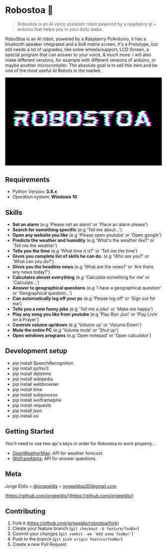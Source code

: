 # Robostoa 🧠

> Robostoa is an AI voice assistant robot powered by a raspberry pi + arduino that helps you in your daily tasks.

RoboStoa is an AI robot, powered by a Raspberry Pi/Arduino, it has a bluetooth speaker integrated and a 8x8 matrix screen, it's a Prototype, but still needs a lot of upgrades, like some wheels/support, LCD Screen, a special program that can answer to your voice, & much more. I will also make different versions, for example with different versions of arduino, or maybe another microcontoller. The absolute goal is to sell this item and be one of the most useful AI Robots in the market.

 
![header](https://raw.githubusercontent.com/jorgeeldis/robostoa/main/robostoaheader.png)

## Requirements

*   Python Version: **3.8.x**
*   Operation system: **Windows 10**

## Skills
*   **Set an alarm** (e.g 'Please set an alarm' or 'Place an alarm please')
*   **Search for something specific** (e.g 'Tell me about...')
*   **Open any website you like** (e.g 'Please open youtube' or 'Open google')
*   **Predicts the weather and humidity** (e.g 'What's the weather like?' or 'Tell me the weather')
*   **Tells you the time** (e.g 'What time it is?' or 'Tell me the time')
*   **Gives you complete list of skills he can do.** (e.g 'Who are you?' or 'What can you do?')
*   **Gives you the headline news** (e.g 'What are the news?' or 'Are there any news today?')
*   **Calculates almost everything** (e.g 'Calculate something for me' or 'Calculate...')
*   **Answer to geographical questions** (e.g 'I have a geographical question' or 'Geographical question...')
*   **Can automatically log off your pc** (e.g 'Please log off' or 'Sign out for me')
*   **Tells you a new funny joke** (e.g 'Tell me a joke' or 'Make me happy')
*   **Play any song you like from youtube** (e.g 'Play Bon Jovi' or 'Play Livin on a Prayer')
*   **Controls volume up/down** (e.g 'Volume up' or 'Volume Down')
*   **Mute the entire PC** (e.g 'Volume mute' or 'Shut up')
*   **Open windows programs** (e.g 'Open notepad' or 'Open calculator')

## Development setup

*   pip install SpeechRecognition <br/>
*   pip install pyttsx3 <br/>
*   pip install datetime <br/>
*   pip install wikipedia <br/>
*   pip install webbrowser <br/>
*   pip install time <br/>
*   pip install subprocess <br/>
*   pip install wolframalpha <br/>
*   pip install requests <br/>
*   pip install json <br/>
*   pip install os <br/>

## Getting Started
You'll need to use two api's keys in order for Robostoa to work properly...
*   [OpenWeatherMap](https://openweathermap.org/appid): API for weather forecast.
*   [WolframAlpha](https://developer.wolframalpha.com/portal/myapps/): API for answer questions.

## Meta

Jorge Eldis ~ [@jorgeeldis](https://twitter.com/jorgeeldis) ~ jorgeeldisg30@gmail.com

[https://github.com/jorgeeldis/](https://github.com/jorgeeldis/)

## Contributing

1. Fork it (<https://github.com/jorgeeldis/robostoa/fork>)
2. Create your feature branch (`git checkout -b feature/fooBar`)
3. Commit your changes (`git commit -am 'Add some fooBar'`)
4. Push to the branch (`git push origin feature/fooBar`)
5. Create a new Pull Request
